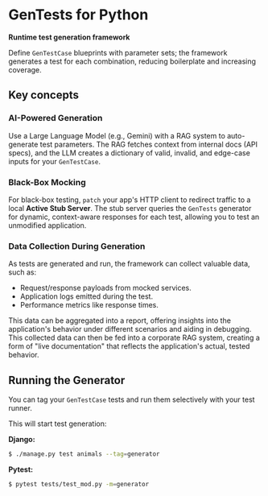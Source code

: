# GenTests for Python

**Runtime test generation framework** 

Define `GenTestCase` blueprints with parameter sets; the framework generates a test for each combination, reducing boilerplate and increasing coverage.

## Key concepts

### AI-Powered Generation

Use a Large Language Model (e.g., Gemini) with a RAG system to auto-generate test parameters. The RAG fetches context from internal docs (API specs), and the LLM creates a dictionary of valid, invalid, and edge-case inputs for your `GenTestCase`.

### Black-Box Mocking

For black-box testing, `patch` your app's HTTP client to redirect traffic to a local **Active Stub Server**. The stub server queries the `GenTests` generator for dynamic, context-aware responses for each test, allowing you to test an unmodified application.

### Data Collection During Generation
As tests are generated and run, the framework can collect valuable data, such as:
-   Request/response payloads from mocked services.
-   Application logs emitted during the test.
-   Performance metrics like response times.

This data can be aggregated into a report, offering insights into the application's behavior under different scenarios and aiding in debugging. This collected data can then be fed into a corporate RAG system, creating a form of "live documentation" that reflects the application's actual, tested behavior.

## Running the Generator

You can tag your `GenTestCase` tests and run them selectively with your test runner.

This will start test generation:

**Django:**
```bash
$ ./manage.py test animals --tag=generator
```

**Pytest:**
```bash
$ pytest tests/test_mod.py -m=generator
```




